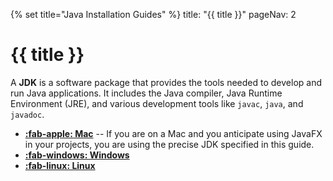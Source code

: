 {% set title="Java Installation Guides" %}
<frontmatter>
  title: "{{ title }}"
  pageNav: 2
</frontmatter>

# {{ title }}

<box type="tip" seamless>

A **JDK** is a software package that provides the tools needed to develop and run Java applications. It includes the Java compiler, Java Runtime Environment (JRE), and various development tools like `javac`, `java`, and `javadoc`.
</box>

* [**:fab-apple: Mac**](javaInstallationMac.html) -- If you are on a Mac and you anticipate using JavaFX in your projects, you are using the precise JDK specified in this guide.
* [**:fab-windows: Windows**](javaInstallationWindows.html)
* [**:fab-linux: Linux**](javaInstallationLinux.html)
